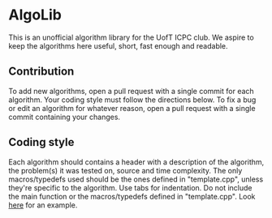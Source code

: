 # AlgoLib

This is an unofficial algorithm library for the UofT ICPC club.
We aspire to keep the algorithms here useful, short, fast enough and readable.


## Contribution

To add new algorithms, open a pull request with a single commit for each algorithm. Your coding style must follow the directions below.
To fix a bug or edit an algorithm for whatever reason, open a pull request with a single commit containing your changes.


## Coding style

Each algorithm should contains a header with a description of the algorithm, the problem(s) it was tested on, source and time complexity.
The only macros/typedefs used should be the ones defined in "template.cpp", unless they're specific to the algorithm.
Use tabs for indentation.
Do not include the main function or the macros/typedefs defined in "template.cpp". 
Look [here](https://github.com/kth-competitive-programming/kactl/blob/master/content/various/LIS.h) for an example.
